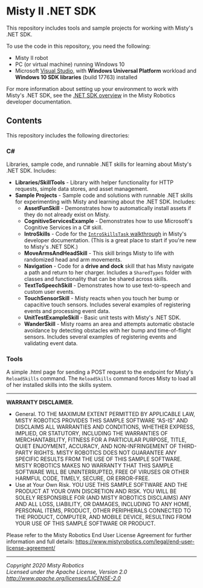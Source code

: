 # Misty II .NET SDK

This repository includes tools and sample projects for working with Misty's .NET SDK.

To use the code in this repository, you need the following:

* Misty II robot
* PC (or virtual machine) running Windows 10
* Microsoft [Visual Studio](https://visualstudio.microsoft.com/vs/), with **Windows Universal Platform** workload and **Windows 10 SDK libraries** (build 17763) installed

For more information about setting up your environment to work with Misty's .NET SDK, see the [.NET SDK overview](https://docs.mistyrobotics.com/misty-ii/dotnet-sdk/overview/) in the Misty Robotics developer documentation.

## Contents

This repository includes the following directories:

### C#

Libraries, sample code, and runnable .NET skills for learning about Misty's .NET SDK. Includes:

  * **Libraries/SkillTools** - Library with helper functionality for HTTP requests, simple data stores, and asset management.
  * **Sample Projects** - Sample code and solutions with runnable .NET skills for experimenting with Misty and learning about the .NET SDK. Includes:
    * **AssetFunSkill** - Demonstrates how to automatically install assets if they do not already exist on Misty.
    * **CognitiveServicesExample** - Demonstrates how to use Microsoft's Cognitive Services in a C# skill.
    * **IntroSkills** - Code for the [`IntroSkillsTask` walkthrough](https://docs.mistyrobotics.com/misty-ii/dotnet-sdk/sample-project/) in Misty's developer documentation. (This is a great place to start if you're new to Misty's .NET SDK.)
    * **MoveArmsAndHeadSkill** - This skill brings Misty to life with randomized head and arm movements.
    * **Navigation** - Code for a **drive and dock** skill that has Misty navigate a path and return to her charger. Includes a `SharedTypes` folder with classes and functionality that can be shared across skills.
    * **TextToSpeechSkill** - Demonstrates how to use text-to-speech and custom user events.
    * **TouchSensorSkill** - Misty reacts when you touch her bump or capacitive touch sensors. Includes several examples of registering events and processing event data.
    * **UnitTestExampleSkill** - Basic unit tests with Misty's .NET SDK.
    * **WanderSkill** - Misty roams an area and attempts automatic obstacle avoidance by detecting obstacles with her bump and time-of-flight sensors. Includes several examples of registering events and validating event data.

### Tools

A simple .html page for sending a POST request to the endpoint for Misty's `ReloadSkills` command. The `ReloadSkills` command forces Misty to load all of her installed skills into the skills system.

---

**WARRANTY DISCLAIMER.**

* General. TO THE MAXIMUM EXTENT PERMITTED BY APPLICABLE LAW, MISTY ROBOTICS PROVIDES THIS SAMPLE SOFTWARE “AS-IS” AND DISCLAIMS ALL WARRANTIES AND CONDITIONS, WHETHER EXPRESS, IMPLIED, OR STATUTORY, INCLUDING THE WARRANTIES OF MERCHANTABILITY, FITNESS FOR A PARTICULAR PURPOSE, TITLE, QUIET ENJOYMENT, ACCURACY, AND NON-INFRINGEMENT OF THIRD-PARTY RIGHTS. MISTY ROBOTICS DOES NOT GUARANTEE ANY SPECIFIC RESULTS FROM THE USE OF THIS SAMPLE SOFTWARE. MISTY ROBOTICS MAKES NO WARRANTY THAT THIS SAMPLE SOFTWARE WILL BE UNINTERRUPTED, FREE OF VIRUSES OR OTHER HARMFUL CODE, TIMELY, SECURE, OR ERROR-FREE.
* Use at Your Own Risk. YOU USE THIS SAMPLE SOFTWARE AND THE PRODUCT AT YOUR OWN DISCRETION AND RISK. YOU WILL BE SOLELY RESPONSIBLE FOR (AND MISTY ROBOTICS DISCLAIMS) ANY AND ALL LOSS, LIABILITY, OR DAMAGES, INCLUDING TO ANY HOME, PERSONAL ITEMS, PRODUCT, OTHER PERIPHERALS CONNECTED TO THE PRODUCT, COMPUTER, AND MOBILE DEVICE, RESULTING FROM YOUR USE OF THIS SAMPLE SOFTWARE OR PRODUCT.

Please refer to the Misty Robotics End User License Agreement for further information and full details: https://www.mistyrobotics.com/legal/end-user-license-agreement/

---

*Copyright 2020 Misty Robotics*<br>
*Licensed under the Apache License, Version 2.0*<br>
*http://www.apache.org/licenses/LICENSE-2.0*